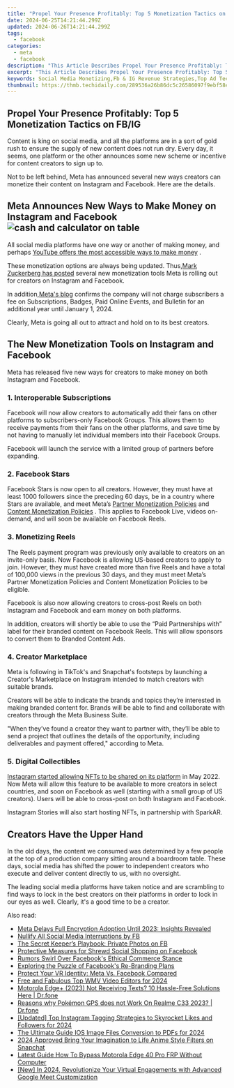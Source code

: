 ```yaml
---
title: "Propel Your Presence Profitably: Top 5 Monetization Tactics on FB/IG"
date: 2024-06-25T14:21:44.299Z
updated: 2024-06-26T14:21:44.299Z
tags:
  - facebook
categories:
  - meta
  - facebook
description: "This Article Describes Propel Your Presence Profitably: Top 5 Monetization Tactics on FB/IG"
excerpt: "This Article Describes Propel Your Presence Profitably: Top 5 Monetization Tactics on FB/IG"
keywords: Social Media Monetizing,Fb & IG Revenue Strategies,Top Ad Techniques FB,Profitable Brand Growth FB,Influencer Marketing Tactics,Effective Online Sales Tips,Leverage Social Platforms For Money
thumbnail: https://thmb.techidaily.com/289536a26b86dc5c26586097f9ebf58e81d35aa537c61d20d15b54d1edc660b4.jpg
---
```


## Propel Your Presence Profitably: Top 5 Monetization Tactics on FB/IG

 Content is king on social media, and all the platforms are in a sort of gold rush to ensure the supply of new content does not run dry. Every day, it seems, one platform or the other announces some new scheme or incentive for content creators to sign up to.

 Not to be left behind, Meta has announced several new ways creators can monetize their content on Instagram and Facebook. Here are the details.

## Meta Announces New Ways to Make Money on Instagram and Facebook ![cash and calculator on table](https://static1.makeuseofimages.com/wordpress/wp-content/uploads/2022/06/cash-1.jpg)

 All social media platforms have one way or another of making money, and perhaps [YouTube offers the most accessible ways to make money](https://www.makeuseof.com/tag/make-money-youtube/) .

 These monetization options are always being updated. Thus,[Mark Zuckerberg has posted](https://www.facebook.com/zuck/posts/rolling-out-more-ways-for-creators-to-make-money-on-facebook-and-instagram-and-s/10114534084040871/) several new monetization tools Meta is rolling out for creators on Instagram and Facebook.

 In addition,[Meta's blog](https://about.fb.com/news/2022/06/tools-helping-creators-build-businesses/) confirms the company will not charge subscribers a fee on Subscriptions, Badges, Paid Online Events, and Bulletin for an additional year until January 1, 2024.

 Clearly, Meta is going all out to attract and hold on to its best creators.

## The New Monetization Tools on Instagram and Facebook

 Meta has released five new ways for creators to make money on both Instagram and Facebook.

### 1\. Interoperable Subscriptions

 Facebook will now allow creators to automatically add their fans on other platforms to subscribers-only Facebook Groups. This allows them to receive payments from their fans on the other platforms, and save time by not having to manually let individual members into their Facebook Groups.

 Facebook will launch the service with a limited group of partners before expanding.

### 2\. Facebook Stars

 Facebook Stars is now open to all creators. However, they must have at least 1000 followers since the preceding 60 days, be in a country where Stars are available, and meet Meta’s [Partner Monetization Policies](https://www.facebook.com/business/help/169845596919485?id=2520940424820218) and [Content Monetization Policies](https://www.facebook.com/business/help/1348682518563619?id=2520940424820218) . This applies to Facebook Live, videos on-demand, and will soon be available on Facebook Reels.

### 3\. Monetizing Reels

 The Reels payment program was previously only available to creators on an invite-only basis. Now Facebook is allowing US-based creators to apply to join. However, they must have created more than five Reels and have a total of 100,000 views in the previous 30 days, and they must meet Meta’s Partner Monetization Policies and Content Monetization Policies to be eligible.

 Facebook is also now allowing creators to cross-post Reels on both Instagram and Facebook and earn money on both platforms.

 In addition, creators will shortly be able to use the “Paid Partnerships with” label for their branded content on Facebook Reels. This will allow sponsors to convert them to Branded Content Ads.

### 4\. Creator Marketplace

 Meta is following in TikTok's and Snapchat's footsteps by launching a Creator's Marketplace on Instagram intended to match creators with suitable brands.

 Creators will be able to indicate the brands and topics they’re interested in making branded content for. Brands will be able to find and collaborate with creators through the Meta Business Suite.

 "When they’ve found a creator they want to partner with, they’ll be able to send a project that outlines the details of the opportunity, including deliverables and payment offered," according to Meta.

### 5\. Digital Collectibles

[Instagram started allowing NFTs to be shared on its platform](https://www.makeuseof.com/how-nfts-work-on-instagram/) in May 2022\. Now Meta will allow this feature to be available to more creators in select countries, and soon on Facebook as well (starting with a small group of US creators). Users will be able to cross-post on both Instagram and Facebook.

 Instagram Stories will also start hosting NFTs, in partnership with SparkAR.

## Creators Have the Upper Hand

 In the old days, the content we consumed was determined by a few people at the top of a production company sitting around a boardroom table. These days, social media has shifted the power to independent creators who execute and deliver content directly to us, with no oversight.

 The leading social media platforms have taken notice and are scrambling to find ways to lock in the best creators on their platforms in order to lock in our eyes as well. Clearly, it's a good time to be a creator.


<ins class="adsbygoogle"
     style="display:block"
     data-ad-format="autorelaxed"
     data-ad-client="ca-pub-7571918770474297"
     data-ad-slot="1223367746"></ins>



<ins class="adsbygoogle"
     style="display:block"
     data-ad-client="ca-pub-7571918770474297"
     data-ad-slot="8358498916"
     data-ad-format="auto"
     data-full-width-responsive="true"></ins>

<span class="atpl-alsoreadstyle">Also read:</span>
<div><ul>
<li><a href="https://facebook.techidaily.com/meta-delays-full-encryption-adoption-until-2023-insights-revealed/"><u>Meta Delays Full Encryption Adoption Until 2023: Insights Revealed</u></a></li>
<li><a href="https://facebook.techidaily.com/nullify-all-social-media-interruptions-by-fb/"><u>Nullify All Social Media Interruptions by FB</u></a></li>
<li><a href="https://facebook.techidaily.com/the-secret-keepers-playbook-private-photos-on-fb/"><u>The Secret Keeper’s Playbook: Private Photos on FB</u></a></li>
<li><a href="https://facebook.techidaily.com/protective-measures-for-shrewd-social-shopping-on-facebook/"><u>Protective Measures for Shrewd Social Shopping on Facebook</u></a></li>
<li><a href="https://facebook.techidaily.com/rumors-swirl-over-facebooks-ethical-commerce-stance/"><u>Rumors Swirl Over Facebook's Ethical Commerce Stance</u></a></li>
<li><a href="https://facebook.techidaily.com/exploring-the-puzzle-of-facebooks-re-branding-plans/"><u>Exploring the Puzzle of Facebook's Re-Branding Plans</u></a></li>
<li><a href="https://facebook.techidaily.com/protect-your-vr-identity-meta-vs-facebook-compared/"><u>Protect Your VR Identity: Meta Vs. Facebook Compared</u></a></li>
<li><a href="https://ai-vdieo-software.techidaily.com/free-and-fabulous-top-wmv-video-editors-for-2024/"><u>Free and Fabulous Top WMV Video Editors for 2024</u></a></li>
<li><a href="https://fix-guide.techidaily.com/motorola-edgeplus-2023-not-receiving-texts-10-hassle-free-solutions-here-drfone-by-drfone-fix-android-problems-fix-android-problems/"><u>Motorola Edge+ (2023) Not Receiving Texts? 10 Hassle-Free Solutions Here | Dr.fone</u></a></li>
<li><a href="https://pokemon-go-android.techidaily.com/reasons-why-pokemon-gps-does-not-work-on-realme-c33-2023-drfone-by-drfone-virtual-android/"><u>Reasons why Pokémon GPS does not Work On Realme C33 2023? | Dr.fone</u></a></li>
<li><a href="https://instagram-video-recordings.techidaily.com/updated-top-instagram-tagging-strategies-to-skyrocket-likes-and-followers-for-2024/"><u>[Updated] Top Instagram Tagging Strategies to Skyrocket Likes and Followers for 2024</u></a></li>
<li><a href="https://some-guidance.techidaily.com/the-ultimate-guide-ios-image-files-conversion-to-pdfs-for-2024/"><u>The Ultimate Guide  IOS Image Files Conversion to PDFs for 2024</u></a></li>
<li><a href="https://snapchat-videos.techidaily.com/2024-approved-bring-your-imagination-to-life-anime-style-filters-on-snapchat/"><u>2024 Approved  Bring Your Imagination to Life  Anime Style Filters on Snapchat</u></a></li>
<li><a href="https://android-frp.techidaily.com/latest-guide-how-to-bypass-motorola-edge-40-pro-frp-without-computer-by-drfone-android/"><u>Latest Guide How To Bypass Motorola Edge 40 Pro FRP Without Computer</u></a></li>
<li><a href="https://video-capture.techidaily.com/new-in-2024-revolutionize-your-virtual-engagements-with-advanced-google-meet-customization/"><u>[New] In 2024, Revolutionize Your Virtual Engagements with Advanced Google Meet Customization</u></a></li>
</ul></div>
